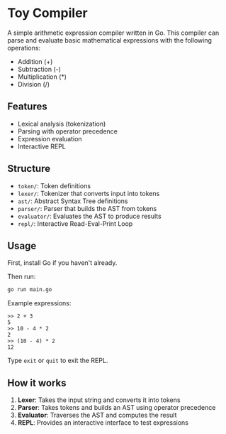 # Toy Compiler

A simple arithmetic expression compiler written in Go. This compiler can parse and evaluate basic mathematical expressions with the following operations:
- Addition (+)
- Subtraction (-)
- Multiplication (*)
- Division (/)

## Features
- Lexical analysis (tokenization)
- Parsing with operator precedence
- Expression evaluation
- Interactive REPL

## Structure
- `token/`: Token definitions
- `lexer/`: Tokenizer that converts input into tokens
- `ast/`: Abstract Syntax Tree definitions
- `parser/`: Parser that builds the AST from tokens
- `evaluator/`: Evaluates the AST to produce results
- `repl/`: Interactive Read-Eval-Print Loop

## Usage

First, install Go if you haven't already.

Then run:
```bash
go run main.go
```

Example expressions:
```
>> 2 + 3
5
>> 10 - 4 * 2
2
>> (10 - 4) * 2
12
```

Type `exit` or `quit` to exit the REPL.

## How it works

1. **Lexer**: Takes the input string and converts it into tokens
2. **Parser**: Takes tokens and builds an AST using operator precedence
3. **Evaluator**: Traverses the AST and computes the result
4. **REPL**: Provides an interactive interface to test expressions